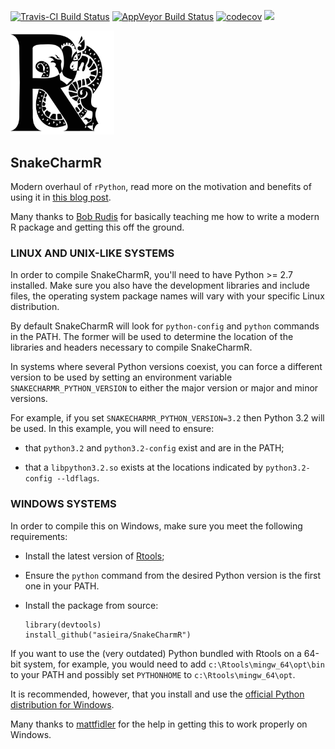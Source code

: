 
<!-- README.md is generated from README.Rmd. Please edit that file -->
[![Travis-CI Build Status](https://travis-ci.org/asieira/SnakeCharmR.svg?branch=master)](https://travis-ci.org/asieira/SnakeCharmR) [![AppVeyor Build Status](https://ci.appveyor.com/api/projects/status/github/asieira/SnakeCharmR?branch=master&svg=true)](https://ci.appveyor.com/project/asieira/SnakeCharmR) [![codecov](https://codecov.io/gh/asieira/SnakeCharmR/branch/master/graph/badge.svg)](https://codecov.io/gh/asieira/SnakeCharmR) [![](https://cranlogs.r-pkg.org/badges/grand-total/SnakeCharmR)](https://cran.rstudio.com/web/packages/SnakeCharmR/index.html)

<img src="tools/snaker.jpg" width="33%"/>

SnakeCharmR
-----------

Modern overhaul of `rPython`, read more on the motivation and benefits of using it in [this blog post](https://asieira.github.io/introducing-snakecharmr.html).

Many thanks to [Bob Rudis](https://github.com/hrbrmstr) for basically teaching me how to write a modern R package and getting this off the ground.

### LINUX AND UNIX-LIKE SYSTEMS

In order to compile SnakeCharmR, you'll need to have Python &gt;= 2.7 installed. Make sure you also have the development libraries and include files, the operating system package names will vary with your specific Linux distribution.

By default SnakeCharmR will look for `python-config` and `python` commands in the PATH. The former will be used to determine the location of the libraries and headers necessary to compile SnakeCharmR.

In systems where several Python versions coexist, you can force a different version to be used by setting an environment variable `SNAKECHARMR_PYTHON_VERSION` to either the major version or major and minor versions.

For example, if you set `SNAKECHARMR_PYTHON_VERSION=3.2` then Python 3.2 will be used. In this example, you will need to ensure:

-   that `python3.2` and `python3.2-config` exist and are in the PATH;

-   that a `libpython3.2.so` exists at the locations indicated by `python3.2-config --ldflags`.

### WINDOWS SYSTEMS

In order to compile this on Windows, make sure you meet the following requirements:

-   Install the latest version of [Rtools](https://cran.r-project.org/bin/windows/Rtools/);

-   Ensure the `python` command from the desired Python version is the first one in your PATH.

-   Install the package from source:

        library(devtools)
        install_github("asieira/SnakeCharmR")

If you want to use the (very outdated) Python bundled with Rtools on a 64-bit system, for example, you would need to add `c:\Rtools\mingw_64\opt\bin` to your PATH and possibly set `PYTHONHOME` to `c:\Rtools\mingw_64\opt`.

It is recommended, however, that you install and use the [official Python distribution for Windows](https://www.python.org/downloads/windows/).

Many thanks to [mattfidler](https://github.com/mattfidler) for the help in getting this to work properly on Windows.
